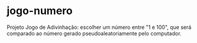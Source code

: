 # jogo-numero
Projeto Jogo de Adivinhação: escolher um número entre "1 e 100", que será comparado ao número gerado pseudoaleatoriamente pelo computador.
